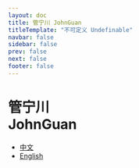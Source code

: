 ```yaml
---
layout: doc
title: 管宁川 JohnGuan
titleTemplate: "不可定义 Undefinable"
navbar: false
sidebar: false
prev: false
next: false
footer: false
---
```


<script setup lang="ts">
import { useData } from 'vitepress'

const { locales } = useData().site.value
</script>

# 管宁川<br>JohnGuan

- [中文](/zh/)
- [English](/en/)
